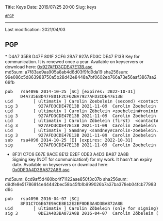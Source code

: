 Title:          Keys
Date:           2019/07/25 20:00
Slug:           keys

<code><a href="/keys.html#PGP">\#PGP</a></code>

<hr />

Last modification: 2021/04/03

<h2 id="PGP">PGP</h2>
* D4A7 35E8 D47F 801F 2CF6 2BA7 927A FD3C DE47 E13B  
Key for communication. It is renewed once a year. Available on keyservers or download here: <a href="/files/D4A735E8D47F801F2CF62BA7927AFD3CDE47E13B.asc" title="Public key: D4A735E8D47F801F2CF62BA7927AFD3CDE47E13B.asc" target="_blank">0x927AFD3CDE47E13B.asc</a>  
<div class="little-information-keys">
md5sum: a7f83ae9aa905a8ab4d8d03f9fd9da19  
sha256sum: 99e086c5d863988750a5b28d42e8448a7bf0602eb766a73e56aaf3867aa269fb
</div>
<div class="little-information-keys-sigs">
<pre>
pub   rsa4096 2014-10-25 [SC] [expires: 2022-10-31]
      D4A735E8D47F801F2CF62BA7927AFD3CDE47E13B
uid        [ ultimativ ] Carolin Zoebelein (second) &lt;contact#carolin-zoebelein.de&gt;
sig 3        927AFD3CDE47E13B 2021-11-09  Carolin Zoebelein (second) &lt;contact#carolin-zoebelein.de&gt;
uid        [ ultimativ ] Carolin Zöbelein &lt;zoebelein#ronininstitute.org&gt;
sig 3        927AFD3CDE47E13B 2021-11-09  Carolin Zoebelein (second) &lt;contact#carolin-zoebelein.de&gt;
uid        [ ultimativ ] Carolin Zöbelein (first)  &lt;contact#carolin-zoebelein.de&gt;
sig 3        927AFD3CDE47E13B 2021-11-09  Carolin Zoebelein (second) &lt;contact#carolin-zoebelein.de&gt;
uid        [ ultimativ ] Samdney &lt;samdney#carolin-zoebelein.de&gt;
sig 3        927AFD3CDE47E13B 2021-11-09  Carolin Zoebelein (second) &lt;contact#carolin-zoebelein.de&gt;
sub   rsa4096 2014-10-25 [E] [expires: 2022-10-31]
sig          927AFD3CDE47E13B 2021-11-09  Carolin Zoebelein (second) &lt;contact#carolin-zoebelein.de&gt;
</pre>
</div>



* 8F31 C7C6 E67E 9ACE 8E12 E2EF 0DE3 A4D3 BA87 2A8B  
Signing key (NOT for communication!) for my work. It hasn't an expiry date. Available on keyservers or download here: <a href="/files/8F31C7C6E67E9ACE8E12E2EF0DE3A4D3BA872A8B.asc" title="Public key: 8F31C7C6E67E9ACE8E12E2EF0DE3A4D3BA872A8B.asc" target="_blank">0x0DE3A4D3BA872A8B.asc</a>  
<div class="little-information-keys">
md5sum: 6cd9af5d480bc4f71122aae850f3c07b  
sha256sum: d9dfe8e51786814e44442bec58b45fb1b999026b7a37ba378eb04fcb77983d6c
</div>
<div class="little-information-keys-sigs">
<pre>
pub   rsa4096 2016-04-07 [SC]
      8F31C7C6E67E9ACE8E12E2EF0DE3A4D3BA872A8B
uid        [ ultimativ ] Carolin Zöbelein (only for signing) &lt;contact#carolin-zoebelein.de&gt;
sig 3        0DE3A4D3BA872A8B 2016-04-07  Carolin Zöbelein (only for signing) &lt;contact#carolin-zoebelein.de&gt;
</pre>
</div>
